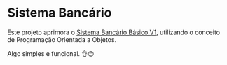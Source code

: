 # Sistema Bancário

Este projeto aprimora o [Sistema Bancário Básico V1](https://github.com/igorjasmim/dio-ntt-bootcamp-python/blob/c1b79ffdd0f2d522cf496834fb97ac430dfcc022/Trabalhando%20com%20Cole%C3%A7%C3%B5es%20Python/Projeto_Sistema_Banco_v1.py), utilizando o conceito de Programação Orientada a Objetos.

Algo simples e funcional. 👌😊
